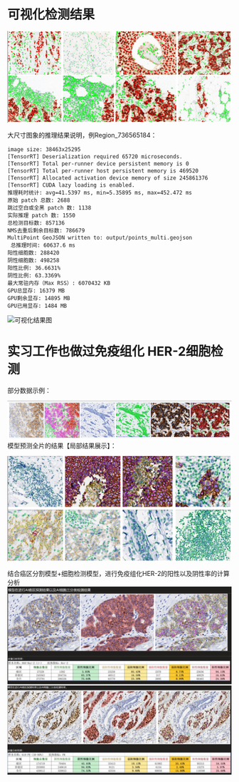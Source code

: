 # 可视化检测结果

![可视化结果图](image-2.png)

大尺寸图象的推理结果说明，例Region_736565184：
```
image size: 38463x25295
[TensorRT] Deserialization required 65720 microseconds.
[TensorRT] Total per-runner device persistent memory is 0
[TensorRT] Total per-runner host persistent memory is 469520
[TensorRT] Allocated activation device memory of size 245861376
[TensorRT] CUDA lazy loading is enabled.
推理耗时统计: avg=41.5397 ms, min=5.35895 ms, max=452.472 ms
原始 patch 总数: 2688
跳过空白或全黑 patch 数: 1138
实际推理 patch 数: 1550
总检测目标数: 857136
NMS去重后剩余目标数: 786679
MultiPoint GeoJSON written to: output/points_multi.geojson
 总推理时间: 60637.6 ms
阳性细胞数: 288420
阴性细胞数: 498258
阳性比例: 36.6631%
阴性比例: 63.3369%
最大常驻内存（Max RSS）: 6070432 KB
GPU总显存: 16379 MB
GPU剩余显存: 14895 MB
GPU已用显存: 1484 MB
```
![可视化结果图](Region_736565184_compressed.jpg)


# 实习工作也做过免疫组化 HER-2细胞检测
部分数据示例：

![可视化结果图](image.png)
模型预测全片的结果【局部结果展示】：

![可视化结果图](1.png)

结合癌区分割模型+细胞检测模型，进行免疫组化HER-2的阳性以及阴性率的计算分析
![可视化结果图](2.png)
![可视化结果图](3.png)
